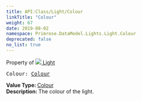 ```yaml
---
title: API:Class/Light/Colour
linkTitle: "Colour"
weight: 67
date: 2019-08-02
namespace: Primrose.DataModel.Lights.Light.Colour
deprecated: false
no_list: true
---
```

Property of <a href="/docs/api-reference/Class/Light"><img src="/icons/silk/lightbulb.png"/>&nbsp;Light</a>
<pre class="method-declaration">
Colour: <a class="type" href="/docs/api-reference/DataType/Colour">Colour</a></pre>
<b>Value Type: </b>
<a class="type" href="/docs/api-reference/DataType/Colour">Colour</a>
<br/>
<b>Description: </b>
The colour of the light.

